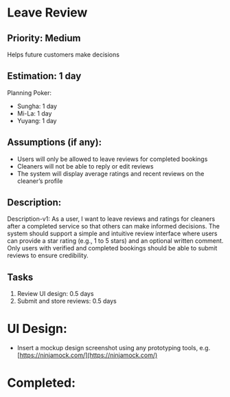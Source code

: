 # Leave Review

## Priority: Medium
Helps future customers make decisions

## Estimation: 1 day
Planning Poker: 
* Sungha: 1 day
* Mi-La: 1 day
* Yuyang: 1 day

## Assumptions (if any):
- Users will only be allowed to leave reviews for completed bookings
- Cleaners will not be able to reply or edit reviews
- The system will display average ratings and recent reviews on the cleaner’s profile

## Description: 
Description-v1: As a user, I want to leave reviews and ratings for cleaners after a completed service so that others can make informed decisions. The system should support a simple and intuitive review interface where users can provide a star rating (e.g., 1 to 5 stars) and an optional written comment. Only users with verified and completed bookings should be able to submit reviews to ensure credibility. 

## Tasks

1. Review UI design: 0.5 days
2. Submit and store reviews: 0.5 days

# UI Design:

* Insert a mockup design screenshot using any prototyping tools, e.g. [https://ninjamock.com/](https://ninjamock.com/)

# Completed:
